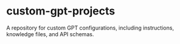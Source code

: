 # custom-gpt-projects
A repository for custom GPT configurations, including instructions, knowledge files, and API schemas.
